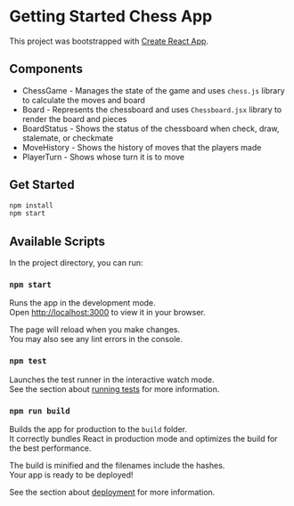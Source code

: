 # Getting Started Chess App

This project was bootstrapped with [Create React App](https://github.com/facebook/create-react-app).

## Components

- ChessGame - Manages the state of the game and uses `chess.js` library to calculate the moves and board
- Board - Represents the chessboard and uses `Chessboard.jsx` library to render the board and pieces
- BoardStatus - Shows the status of the chessboard when check, draw, stalemate, or checkmate
- MoveHistory - Shows the history of moves that the players made
- PlayerTurn - Shows whose turn it is to move

## Get Started

```bash
npm install
npm start
```

## Available Scripts

In the project directory, you can run:

### `npm start`

Runs the app in the development mode.\
Open [http://localhost:3000](http://localhost:3000) to view it in your browser.

The page will reload when you make changes.\
You may also see any lint errors in the console.

### `npm test`

Launches the test runner in the interactive watch mode.\
See the section about [running tests](https://facebook.github.io/create-react-app/docs/running-tests) for more information.

### `npm run build`

Builds the app for production to the `build` folder.\
It correctly bundles React in production mode and optimizes the build for the best performance.

The build is minified and the filenames include the hashes.\
Your app is ready to be deployed!

See the section about [deployment](https://facebook.github.io/create-react-app/docs/deployment) for more information.

